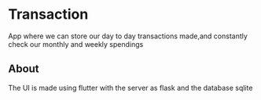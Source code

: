 # Transaction

App where we can store our day to day transactions made,and constantly check our monthly and weekly spendings

## About

The UI is made using flutter with the server as flask and the database sqlite

